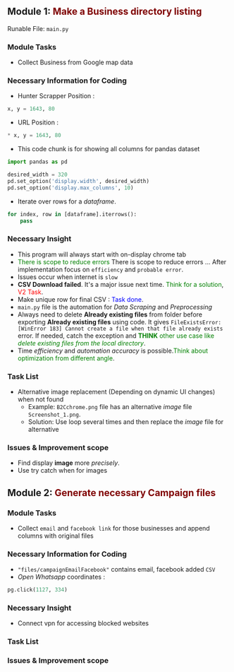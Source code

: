 ## Module 1: <span style="color: maroon">Make a Business directory listing<span>
Runable File: `main.py`

### Module Tasks
* Collect Business from Google map data

### Necessary Information for Coding
* Hunter Scrapper Position :  
```py 
x, y = 1643, 80
```
* URL Position :  
```py
* x, y = 1643, 80
```
* This code chunk is for showing all columns for pandas dataset
```py
import pandas as pd

desired_width = 320
pd.set_option('display.width', desired_width)
pd.set_option('display.max_columns', 10)
```
* Iterate over rows for a *dataframe*.
```py
for index, row in [dataframe].iterrows():
    pass
```

### Necessary Insight
* This program will always start with on-display chrome tab 
* <span style="color: green">There is scope to reduce errors</span> There is scope to reduce errors ... After implementation focus on `efficiency` and `probable error`.
* Issues occur when internet is `slow`
* **CSV Download failed**. It's a major issue next time. <span style="color: green">Think for a solution</span>, <span style="color: red">V2 Task</span>.
* Make unique row for final CSV : <span style="color: blue">Task done</span>.
* `main.py` file is the automation for *Data Scraping* and *Preprocessing* 
* Always need to delete **Already existing files** from folder before exporting **Already existing files** using code. It gives ```FileExistsError: [WinError 183] Cannot create a file when that file already exists``` error. If needed, catch the exception and <span style="color: green"> **THINK** other use case like *delete existing files from the local directory*</span>.
* Time *efficiency* and *automation accuracy* is possible.<span style="color: green">Think about optimization from different angle</span>.

### Task List
* Alternative image replacement (Depending on dynamic UI changes) when not found
    - Example: `B2Cchrome.png` file has an alternative *image* file `Screenshot_1.png`. 
    - Solution: Use loop several times and then replace the *image* file for alternative


### Issues & Improvement scope
* Find display **image** more *precisely*.
* Use try catch when for images 

## Module 2: <span style="color: maroon">Generate necessary Campaign files<span>

### Module Tasks
* Collect `email` and `facebook link` for those businesses and append columns with original files

### Necessary Information for Coding
* `"files/campaignEmailFacebook"` contains email, facebook added `CSV`
* *Open Whatsapp* coordinates :
```py
pg.click(1127, 334)
```
### Necessary Insight
* Connect vpn for accessing blocked websites
### Task List

### Issues & Improvement scope




















